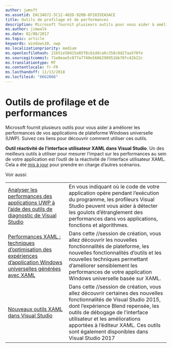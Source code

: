 ```yaml
---
author: jwmsft
ms.assetid: EAC34672-5C12-402D-920B-6F2835EA5ACE
title: Outils de profilage et de performances
description: Microsoft fournit plusieurs outils pour vous aider à améliorer les performances de vos applications de plateforme Windows universelle (UWP).
ms.author: jimwalk
ms.date: 02/08/2017
ms.topic: article
keywords: windows10, uwp
ms.localizationpriority: medium
ms.openlocfilehash: 21b51e50415e85f8cb1ddca6c358c8d27aa5f0fe
ms.sourcegitcommit: 71e8eae5c077a7740e5606298951bb78fc42b22c
ms.translationtype: MT
ms.contentlocale: fr-FR
ms.lasthandoff: 11/13/2018
ms.locfileid: "6662866"
---
```

# <a name="tools-for-profiling-and-performance"></a>Outils de profilage et de performances


Microsoft fournit plusieurs outils pour vous aider à améliorer les performances de vos applications de plateforme Windows universelle (UWP). Suivez ces liens pour découvrir comment utiliser ces outils.

**Outil réactivité de l’interface utilisateur XAML dans Visual Studio**. Un des meilleurs outils à utiliser pour mesurer l’impact sur les performances au sein de votre application est l’outil de la réactivité de l’interface utilisateur XAML. Cela a été [mis à jour](http://blogs.msdn.com/b/wpf/archive/2015/01/14/new-ui-performance-analysis-tool-for-wpf-applications.aspx) pour prendre en charge d’autres scénarios.

Voir aussi:

|           |             |
|-----------|-------------|
| [Analyser les performances des applications UWP à l’aide des outils de diagnostic de Visual Studio](https://msdn.microsoft.com/library/windows/apps/xaml/hh696636.aspx) | En vous indiquant où le code de votre application opère pendant l’exécution du programme, les profileurs Visual Studio peuvent vous aider à détecter les goulots d’étranglement des performances dans vos applications, fonctions et algorithmes. |
| [Performances XAML : techniques d’optimisation des expériences d’application Windows universelles générées avec XAML](https://channel9.msdn.com/Events/Build/2015/3-698) | Dans cette //session de création, vous allez découvrir les nouvelles fonctionnalités de plateforme, les nouvelles fonctionnalités d’outils et les nouvelles techniques permettant d’améliorer sensiblement les performances de votre application Windows universelle basée sur XAML. |
| [Nouveaux outils XAML dans Visual Studio](https://channel9.msdn.com/Events/Build/2015/2-697) | Dans cette //session de création, vous allez découvrir certaines des nouvelles fonctionnalités de Visual Studio 2015, dont l’expérience Blend repensée, les outils de débogage de l’interface utilisateur et les améliorations apportées à l’éditeur XAML. Ces outils sont également disponibles dans Visual Studio 2017 |
